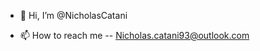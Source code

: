 - 👋 Hi, I’m @NicholasCatani

- 📫 How to reach me -- Nicholas.catani93@outlook.com

<!---
NicholasCatani/NicholasCatani is a ✨ special ✨ repository because its `README.md` (this file) appears on your GitHub profile.
You can click the Preview link to take a look at your changes.
--->
